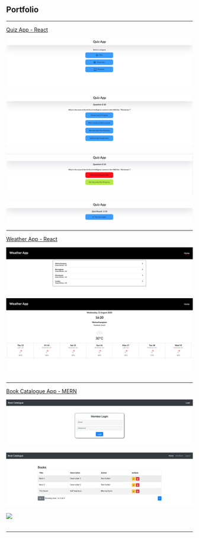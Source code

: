 ## Portfolio

---
[Quiz App - React](https://phandeyr.github.io/quiz-react-app/)

<img src="images/quiz-categories.png?raw=true"/> <br><br>
<img src="images/quiz-question.png?raw=true"/> <br><br>
<img src="images/quiz-answer.png?raw=true"/> <br><br>
<img src="images/quiz-result.png?raw=true"/>

---
[Weather App - React](https://phandeyr.github.io/weather-react-app/)

<img src="images/weather-cities.png?raw=true"/> <br><br>
<img src="images/weather.png?raw=true"/> <br><br>

---
[Book Catalogue App - MERN](https://phandeyr-book-catalogue.herokuapp.com/)

<img src="images/book-catalogue-login.png?raw=true"/> <br><br>
<img src="images/book-catalogue-list.png?raw=true"/> <br><br>
<img src="images/book-catalogue-add-book?raw=true"/> <br><br>

---

